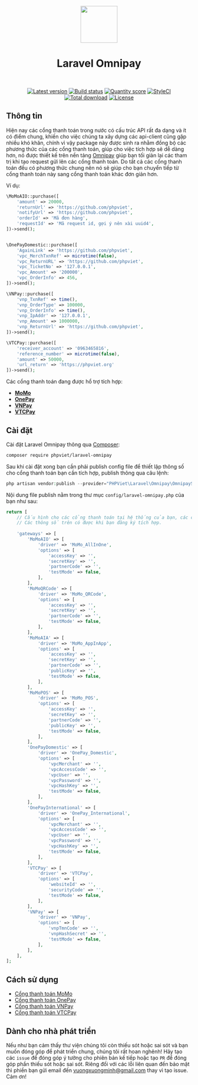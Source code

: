 <p align="center">
    <a href="https://github.com/laravel" target="_blank">
        <img src="https://avatars0.githubusercontent.com/u/958072" height="100px">
    </a>
    <h1 align="center">Laravel Omnipay</h1>
    <br>
    <p align="center">
    <a href="https://packagist.org/packages/phpviet/laravel-omnipay"><img src="https://img.shields.io/packagist/v/phpviet/laravel-omnipay.svg?style=flat-square" alt="Latest version"></a>
    <a href="https://travis-ci.org/phpviet/laravel-omnipay"><img src="https://img.shields.io/travis/phpviet/laravel-omnipay/master.svg?style=flat-square" alt="Build status"></a>
    <a href="https://scrutinizer-ci.com/g/phpviet/laravel-omnipay"><img src="https://img.shields.io/scrutinizer/g/phpviet/laravel-omnipay.svg?style=flat-square" alt="Quantity score"></a>
    <a href="https://styleci.io/repos/189053932"><img src="https://styleci.io/repos/189053932/shield?branch=master" alt="StyleCI"></a>
    <a href="https://packagist.org/packages/phpviet/laravel-omnipay"><img src="https://img.shields.io/packagist/dt/phpviet/laravel-omnipay.svg?style=flat-square" alt="Total download"></a>
    <a href="https://packagist.org/packages/phpviet/laravel-omnipay"><img src="https://img.shields.io/packagist/l/phpviet/laravel-omnipay.svg?style=flat-square" alt="License"></a>
    </p>
</p>

## Thông tin

Hiện nay các cổng thanh toán trong nước có cấu trúc API rất đa dạng và ít có điểm chung, 
khiến cho việc chúng ta xây dựng các api-client cũng gặp nhiều khó khăn, 
chính vì vậy package này được sinh ra nhằm đồng bộ các phương thức của các cổng thanh toán, 
giúp cho việc tích hợp sẽ dễ dàng hơn, nó được thiết kế trên nền tảng [Omnipay](https://omnipay.thephpleague.com/) 
giúp bạn tối giản lại các tham trị khi tạo request gửi lên các cổng thanh toán. 
Do tất cả các cổng thanh toán đều có phương thức chung nên nó sẽ giúp cho bạn chuyển tiếp từ cổng thanh toán này sang cổng thanh toán khác đơn giản hơn.

Ví dụ:
```php
\MoMoAIO::purchase([
    'amount' => 20000,
    'returnUrl' => 'https://github.com/phpviet',
    'notifyUrl' => 'https://github.com/phpviet',
    'orderId' => 'Mã đơn hàng',
    'requestId' => 'Mã request id, gợi ý nên xài uuid4',
])->send();


\OnePayDomestic::purchase([
    'AgainLink' => 'https://github.com/phpviet',
    'vpc_MerchTxnRef' => microtime(false),
    'vpc_ReturnURL' => 'https://github.com/phpviet',
    'vpc_TicketNo' => '127.0.0.1',
    'vpc_Amount' => '200000',
    'vpc_OrderInfo' => 456,
])->send();

\VNPay::purchase([
    'vnp_TxnRef' => time(),
    'vnp_OrderType' => 100000,
    'vnp_OrderInfo' => time(),
    'vnp_IpAddr' => '127.0.0.1',
    'vnp_Amount' => 1000000,
    'vnp_ReturnUrl' => 'https://github.com/phpviet',
])->send();

\VTCPay::purchase([
    'receiver_account' => '0963465816',
    'reference_number' => microtime(false),
    'amount' => 50000,
    'url_return' => 'https://phpviet.org'
])->send();

```

Các cổng thanh toán đang được hổ trợ tích hợp:

+ **[MoMo](https://momo.vn)**
+ **[OnePay](https://onepay.vn)**
+ **[VNPay](https://vnpay.vn)**
+ **[VTCPay](https://vtcpay.vn)**


## Cài đặt

Cài đặt Laravel Omnipay thông qua [Composer](https://getcomposer.org):

```bash
composer require phpviet/laravel-omnipay
```

Sau khi cài đặt xong bạn cần phải publish config file để thiết lập thông số cho cổng thanh toán bạn cần tích hợp, publish thông qua câu lệnh:

```php
php artisan vendor:publish --provider="PHPViet\Laravel\Omnipay\OmnipayServiceProvider" --tag="config"
```

Nội dung file publish nằm trong thư mục `config/laravel-omnipay.php` của bạn như sau:

```php
return [
    // Cấu hình cho các cổng thanh toán tại hệ thống của bạn, các cổng không xài có thể xóa cho gọn hoặc không điền.
    // Các thông số trên có được khi bạn đăng ký tích hợp.
    
    'gateways' => [
        'MoMoAIO' => [
            'driver' => 'MoMo_AllInOne',
            'options' => [
                'accessKey' => '',
                'secretKey' => '',
                'partnerCode' => '',
                'testMode' => false,
            ],
        ],
        'MoMoQRCode' => [
            'driver' => 'MoMo_QRCode',
            'options' => [
                'accessKey' => '',
                'secretKey' => '',
                'partnerCode' => '',
                'testMode' => false,
            ],
        ],
        'MoMoAIA' => [
            'driver' => 'MoMo_AppInApp',
            'options' => [
                'accessKey' => '',
                'secretKey' => '',
                'partnerCode' => '',
                'publicKey' => '',
                'testMode' => false,
            ],
        ],
        'MoMoPOS' => [
            'driver' => 'MoMo_POS',
            'options' => [
                'accessKey' => '',
                'secretKey' => '',
                'partnerCode' => '',
                'publicKey' => '',
                'testMode' => false,
            ],
        ],
        'OnePayDomestic' => [
            'driver' => 'OnePay_Domestic',
            'options' => [
                'vpcMerchant' => '',
                'vpcAccessCode' => '',
                'vpcUser' => '',
                'vpcPassword' => '',
                'vpcHashKey' => '',
                'testMode' => false,
            ],
        ],
        'OnePayInternational' => [
            'driver' => 'OnePay_International',
            'options' => [
                'vpcMerchant' => '',
                'vpcAccessCode' => '',
                'vpcUser' => '',
                'vpcPassword' => '',
                'vpcHashKey' => '',
                'testMode' => false,
            ],
        ],
        'VTCPay' => [
            'driver' => 'VTCPay',
            'options' => [
                'websiteId' => '',
                'securityCode' => '',
                'testMode' => false,
            ],
        ],
        'VNPay' => [
            'driver' => 'VNPay',
            'options' => [
                'vnpTmnCode' => '',
                'vnpHashSecret' => '',
                'testMode' => false,
            ],
        ],
    ],
];
```
## Cách sử dụng

+ [Cổng thanh toán MoMo](/docs/MoMo.md)
+ [Cổng thanh toán OnePay](/docs/OnePay.md)
+ [Cổng thanh toán VNPay](/docs/VNPay.md)
+ [Cổng thanh toán VTCPay](/docs/VTCPay.md)

## Dành cho nhà phát triển

Nếu như bạn cảm thấy thư viện chúng tôi còn thiếu sót hoặc sai sót và bạn muốn đóng góp để phát triển chung, 
chúng tôi rất hoan nghênh! Hãy tạo các `issue` để đóng góp ý tưởng cho phiên bản kế tiếp hoặc tạo `PR` 
để đóng góp phần thiếu sót hoặc sai sót. Riêng đối với các lỗi liên quan đến bảo mật thì phiền bạn gửi email đến
vuongxuongminh@gmail.com thay vì tạo issue. Cảm ơn!
